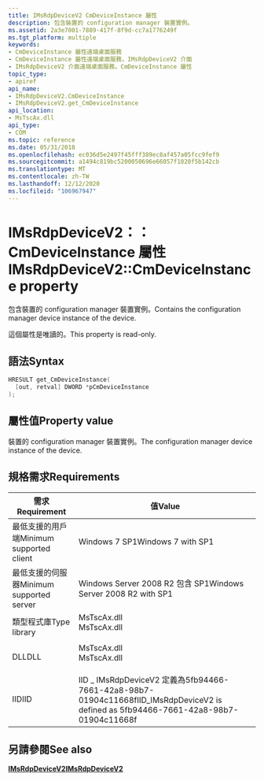 ```yaml
---
title: IMsRdpDeviceV2 CmDeviceInstance 屬性
description: 包含裝置的 configuration manager 裝置實例。
ms.assetid: 2a3e7001-7889-417f-8f9d-cc7a1776249f
ms.tgt_platform: multiple
keywords:
- CmDeviceInstance 屬性遠端桌面服務
- CmDeviceInstance 屬性遠端桌面服務，IMsRdpDeviceV2 介面
- IMsRdpDeviceV2 介面遠端桌面服務，CmDeviceInstance 屬性
topic_type:
- apiref
api_name:
- IMsRdpDeviceV2.CmDeviceInstance
- IMsRdpDeviceV2.get_CmDeviceInstance
api_location:
- MsTscAx.dll
api_type:
- COM
ms.topic: reference
ms.date: 05/31/2018
ms.openlocfilehash: ec036d5e2497f45fff389ec8af457a05fcc9fef9
ms.sourcegitcommit: a1494c819bc5200050696e66057f1020f5b142cb
ms.translationtype: MT
ms.contentlocale: zh-TW
ms.lasthandoff: 12/12/2020
ms.locfileid: "106967947"
---
```

# <a name="imsrdpdevicev2cmdeviceinstance-property"></a><span data-ttu-id="ce778-106">IMsRdpDeviceV2：： CmDeviceInstance 屬性</span><span class="sxs-lookup"><span data-stu-id="ce778-106">IMsRdpDeviceV2::CmDeviceInstance property</span></span>

<span data-ttu-id="ce778-107">包含裝置的 configuration manager 裝置實例。</span><span class="sxs-lookup"><span data-stu-id="ce778-107">Contains the configuration manager device instance of the device.</span></span>

<span data-ttu-id="ce778-108">這個屬性是唯讀的。</span><span class="sxs-lookup"><span data-stu-id="ce778-108">This property is read-only.</span></span>

## <a name="syntax"></a><span data-ttu-id="ce778-109">語法</span><span class="sxs-lookup"><span data-stu-id="ce778-109">Syntax</span></span>


```C++
HRESULT get_CmDeviceInstance(
  [out, retval] DWORD *pCmDeviceInstance
);
```



## <a name="property-value"></a><span data-ttu-id="ce778-110">屬性值</span><span class="sxs-lookup"><span data-stu-id="ce778-110">Property value</span></span>

<span data-ttu-id="ce778-111">裝置的 configuration manager 裝置實例。</span><span class="sxs-lookup"><span data-stu-id="ce778-111">The configuration manager device instance of the device.</span></span>

## <a name="requirements"></a><span data-ttu-id="ce778-112">規格需求</span><span class="sxs-lookup"><span data-stu-id="ce778-112">Requirements</span></span>



| <span data-ttu-id="ce778-113">需求</span><span class="sxs-lookup"><span data-stu-id="ce778-113">Requirement</span></span> | <span data-ttu-id="ce778-114">值</span><span class="sxs-lookup"><span data-stu-id="ce778-114">Value</span></span> |
|-------------------------------------|----------------------------------------------------------------------------------------|
| <span data-ttu-id="ce778-115">最低支援的用戶端</span><span class="sxs-lookup"><span data-stu-id="ce778-115">Minimum supported client</span></span><br/> | <span data-ttu-id="ce778-116">Windows 7 SP1</span><span class="sxs-lookup"><span data-stu-id="ce778-116">Windows 7 with SP1</span></span><br/>                                                          |
| <span data-ttu-id="ce778-117">最低支援的伺服器</span><span class="sxs-lookup"><span data-stu-id="ce778-117">Minimum supported server</span></span><br/> | <span data-ttu-id="ce778-118">Windows Server 2008 R2 包含 SP1</span><span class="sxs-lookup"><span data-stu-id="ce778-118">Windows Server 2008 R2 with SP1</span></span><br/>                                             |
| <span data-ttu-id="ce778-119">類型程式庫</span><span class="sxs-lookup"><span data-stu-id="ce778-119">Type library</span></span><br/>             | <dl> <span data-ttu-id="ce778-120"><dt>MsTscAx.dll</dt></span><span class="sxs-lookup"><span data-stu-id="ce778-120"><dt>MsTscAx.dll</dt></span></span> </dl> |
| <span data-ttu-id="ce778-121">DLL</span><span class="sxs-lookup"><span data-stu-id="ce778-121">DLL</span></span><br/>                      | <dl> <span data-ttu-id="ce778-122"><dt>MsTscAx.dll</dt></span><span class="sxs-lookup"><span data-stu-id="ce778-122"><dt>MsTscAx.dll</dt></span></span> </dl> |
| <span data-ttu-id="ce778-123">IID</span><span class="sxs-lookup"><span data-stu-id="ce778-123">IID</span></span><br/>                      | <span data-ttu-id="ce778-124">IID \_ IMsRdpDeviceV2 定義為5fb94466-7661-42a8-98b7-01904c11668f</span><span class="sxs-lookup"><span data-stu-id="ce778-124">IID\_IMsRdpDeviceV2 is defined as 5fb94466-7661-42a8-98b7-01904c11668f</span></span><br/>      |



## <a name="see-also"></a><span data-ttu-id="ce778-125">另請參閱</span><span class="sxs-lookup"><span data-stu-id="ce778-125">See also</span></span>

<dl> <dt>

[<span data-ttu-id="ce778-126">**IMsRdpDeviceV2**</span><span class="sxs-lookup"><span data-stu-id="ce778-126">**IMsRdpDeviceV2**</span></span>](imsrdpdevicev2.md)
</dt> </dl>

 

 





